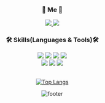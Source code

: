 

<div align="center">
  <!-- ![header](https://capsule-render.vercel.app/api?type=waving&color=gradient&height=150&section=header) -->
  
  <h3> 🧸 Me 🧸</h3>
  <a href="https://suinchoi.tistory.com">
      <img src="http://img.shields.io/badge/-❤️ Blog-655ced?style=flatb&link=https://alpox.kr"/>
  </a>
  <a href="https://puzzled-empress-d3f.notion.site/Resume-ef5596352a31495f8f37175e3f6d645d">
      <img src="http://img.shields.io/badge/-❤️ Notion-655ced?style=flatb&link=https://alpox.kr"/>
  </a>

  
  
  
  <h3>🛠 Skills(Languages & Tools)🛠</h3>
  <a>
    <img src="https://img.shields.io/badge/HTML5-34F26?style=flat-square&logo=HTML5&logoColor=white"/>
    <img src="https://img.shields.io/badge/CSS3-1572B6?style=flat-square&logo=CSS3&logoColor=white"/>
    <img src="https://img.shields.io/badge/JavaScript-F7DF1E?style=flat-square&logo=JavaScript&logoColor=white"/>
    <img src="https://img.shields.io/badge/React-61DAFB?style=flat-square&logo=React&logoColor=white"/>
  </a>
  <br/>
  <a>
    <img src="https://img.shields.io/badge/Adobe Photoshop-31A8FF?style=flat-square&logo=AdobePhotoshop&logoColor=white"/>
    <img src="https://img.shields.io/badge/Adobe Illustrator-FF9A00?style=flat-square&logo=AdobeIllustrator&logoColor=white"/>
    <img src="https://img.shields.io/badge/Sketch-F7B500?style=flat-square&logo=Sketch&logoColor=white"/>
  </a>

 
  <br>
  <br>
 
  
  
  
  [![Top Langs](https://github-readme-stats.vercel.app/api/top-langs/?username=anuraghazra&layout=compact)](https://github.com/anuraghazra/github-readme-stats)

  <!-- ![trophy](https://github-profile-trophy.vercel.app/?username=whl5105) -->

  ![footer](https://capsule-render.vercel.app/api?type=waving&color=gradient&height=100&section=footer)
</div>






